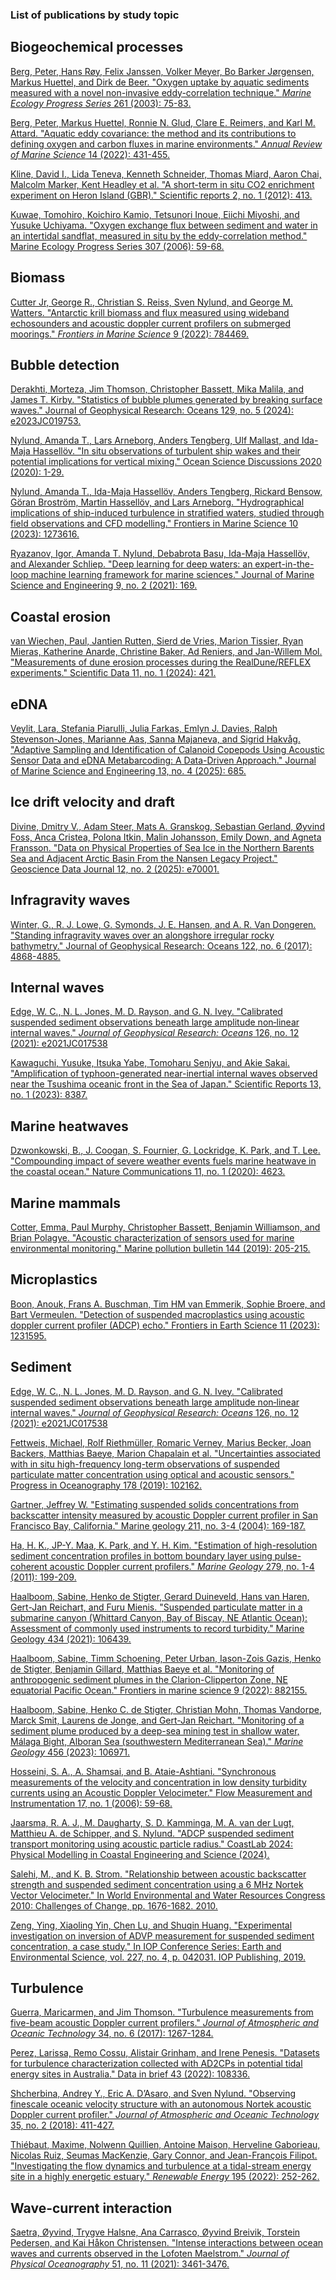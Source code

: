 ### List of publications by study topic

## Biogeochemical processes
[Berg, Peter, Hans Røy, Felix Janssen, Volker Meyer, Bo Barker Jørgensen, Markus Huettel, and Dirk de Beer. "Oxygen uptake by aquatic sediments measured with a novel non-invasive eddy-correlation technique." _Marine Ecology Progress Series_ 261 (2003): 75-83.](https://www.int-res.com/abstracts/meps/v261/p75-83/)

[Berg, Peter, Markus Huettel, Ronnie N. Glud, Clare E. Reimers, and Karl M. Attard. "Aquatic eddy covariance: the method and its contributions to defining oxygen and carbon fluxes in marine environments." _Annual Review of Marine Science_ 14 (2022): 431-455.](https://www.annualreviews.org/doi/abs/10.1146/annurev-marine-042121-012329)

[Kline, David I., Lida Teneva, Kenneth Schneider, Thomas Miard, Aaron Chai, Malcolm Marker, Kent Headley et al. "A short-term in situ CO2 enrichment experiment on Heron Island (GBR)." Scientific reports 2, no. 1 (2012): 413.](https://www.nature.com/articles/srep00413)

[Kuwae, Tomohiro, Koichiro Kamio, Tetsunori Inoue, Eiichi Miyoshi, and Yusuke Uchiyama. "Oxygen exchange flux between sediment and water in an intertidal sandflat, measured in situ by the eddy-correlation method." Marine Ecology Progress Series 307 (2006): 59-68.](https://www.int-res.com/abstracts/meps/v307/p59-68)

## Biomass
[Cutter Jr, George R., Christian S. Reiss, Sven Nylund, and George M. Watters. "Antarctic krill biomass and flux measured using wideband echosounders and acoustic doppler current profilers on submerged moorings." _Frontiers in Marine Science_ 9 (2022): 784469.](https://www.frontiersin.org/articles/10.3389/fmars.2022.784469/full)

## Bubble detection
[Derakhti, Morteza, Jim Thomson, Christopher Bassett, Mika Malila, and James T. Kirby. "Statistics of bubble plumes generated by breaking surface waves." Journal of Geophysical Research: Oceans 129, no. 5 (2024): e2023JC019753.](https://agupubs.onlinelibrary.wiley.com/doi/epdf/10.1029/2023JC019753)

[Nylund, Amanda T., Lars Arneborg, Anders Tengberg, Ulf Mallast, and Ida-Maja Hassellöv. "In situ observations of turbulent ship wakes and their potential implications for vertical mixing." Ocean Science Discussions 2020 (2020): 1-29.](https://os.copernicus.org/articles/17/1285/2021/os-17-1285-2021-discussion.html)

[Nylund, Amanda T., Ida-Maja Hassellöv, Anders Tengberg, Rickard Bensow, Göran Broström, Martin Hassellöv, and Lars Arneborg. "Hydrographical implications of ship-induced turbulence in stratified waters, studied through field observations and CFD modelling." Frontiers in Marine Science 10 (2023): 1273616.](https://www.frontiersin.org/journals/marine-science/articles/10.3389/fmars.2023.1273616/full#B42)

[Ryazanov, Igor, Amanda T. Nylund, Debabrota Basu, Ida-Maja Hassellöv, and Alexander Schliep. "Deep learning for deep waters: an expert-in-the-loop machine learning framework for marine sciences." Journal of Marine Science and Engineering 9, no. 2 (2021): 169.](https://www.mdpi.com/2077-1312/9/2/169#B26-jmse-09-00169)

## Coastal erosion
[van Wiechen, Paul, Jantien Rutten, Sierd de Vries, Marion Tissier, Ryan Mieras, Katherine Anarde, Christine Baker, Ad Reniers, and Jan-Willem Mol. "Measurements of dune erosion processes during the RealDune/REFLEX experiments." Scientific Data 11, no. 1 (2024): 421.](https://www.nature.com/articles/s41597-024-03156-9)

## eDNA
[Veylit, Lara, Stefania Piarulli, Julia Farkas, Emlyn J. Davies, Ralph Stevenson-Jones, Marianne Aas, Sanna Majaneva, and Sigrid Hakvåg. "Adaptive Sampling and Identification of Calanoid Copepods Using Acoustic Sensor Data and eDNA Metabarcoding: A Data-Driven Approach." Journal of Marine Science and Engineering 13, no. 4 (2025): 685.](https://www.mdpi.com/2077-1312/13/4/685)

## Ice drift velocity and draft
[Divine, Dmitry V., Adam Steer, Mats A. Granskog, Sebastian Gerland, Øyvind Foss, Anca Cristea, Polona Itkin, Malin Johansson, Emily Down, and Agneta Fransson. "Data on Physical Properties of Sea Ice in the Northern Barents Sea and Adjacent Arctic Basin From the Nansen Legacy Project." Geoscience Data Journal 12, no. 2 (2025): e70001.](https://rmets.onlinelibrary.wiley.com/doi/full/10.1002/gdj3.70001)

## Infragravity waves
[Winter, G., R. J. Lowe, G. Symonds, J. E. Hansen, and A. R. Van Dongeren. "Standing infragravity waves over an alongshore irregular rocky bathymetry." Journal of Geophysical Research: Oceans 122, no. 6 (2017): 4868-4885.](https://agupubs.onlinelibrary.wiley.com/doi/full/10.1002/2016JC012242)

## Internal waves
[Edge, W. C., N. L. Jones, M. D. Rayson, and G. N. Ivey. "Calibrated suspended sediment observations beneath large amplitude non‐linear internal waves." _Journal of Geophysical Research: Oceans_ 126, no. 12 (2021): e2021JC017538](https://agupubs.onlinelibrary.wiley.com/doi/full/10.1029/2021JC017538)

[Kawaguchi, Yusuke, Itsuka Yabe, Tomoharu Senjyu, and Akie Sakai. "Amplification of typhoon-generated near-inertial internal waves observed near the Tsushima oceanic front in the Sea of Japan." Scientific Reports 13, no. 1 (2023): 8387.](https://www.nature.com/articles/s41598-023-33813-9)

## Marine heatwaves
[Dzwonkowski, B., J. Coogan, S. Fournier, G. Lockridge, K. Park, and T. Lee. "Compounding impact of severe weather events fuels marine heatwave in the coastal ocean." Nature Communications 11, no. 1 (2020): 4623.](https://www.nature.com/articles/s41467-020-18339-2)

## Marine mammals
[Cotter, Emma, Paul Murphy, Christopher Bassett, Benjamin Williamson, and Brian Polagye. "Acoustic characterization of sensors used for marine environmental monitoring." Marine pollution bulletin 144 (2019): 205-215.](https://www.sciencedirect.com/science/article/pii/S0025326X19303583?casa_token=_7WToTN2Pg4AAAAA:1j3Ioc3TFncmtu8WcPgshqsEH4qhr0TuH1BydZ3Q6660fXjPFcZOSSVmk_v2AWc105cEgAbwxuMS)

## Microplastics
[Boon, Anouk, Frans A. Buschman, Tim HM van Emmerik, Sophie Broere, and Bart Vermeulen. "Detection of suspended macroplastics using acoustic doppler current profiler (ADCP) echo." Frontiers in Earth Science 11 (2023): 1231595.](https://www.frontiersin.org/journals/earth-science/articles/10.3389/feart.2023.1231595/full)

## Sediment
[Edge, W. C., N. L. Jones, M. D. Rayson, and G. N. Ivey. "Calibrated suspended sediment observations beneath large amplitude non‐linear internal waves." _Journal of Geophysical Research: Oceans_ 126, no. 12 (2021): e2021JC017538](https://agupubs.onlinelibrary.wiley.com/doi/full/10.1029/2021JC017538)

[Fettweis, Michael, Rolf Riethmüller, Romaric Verney, Marius Becker, Joan Backers, Matthias Baeye, Marion Chapalain et al. "Uncertainties associated with in situ high-frequency long-term observations of suspended particulate matter concentration using optical and acoustic sensors." Progress in Oceanography 178 (2019): 102162.](https://www.sciencedirect.com/science/article/pii/S0079661118302003)

[Gartner, Jeffrey W. "Estimating suspended solids concentrations from backscatter intensity measured by acoustic Doppler current profiler in San Francisco Bay, California." Marine geology 211, no. 3-4 (2004): 169-187.](https://www.sciencedirect.com/science/article/pii/S0025322704001872?casa_token=AbZYbs7eFvQAAAAA:VHQDvE9-3yDKSUdYhQN2Jc6vQRfmAUOxuDXVDd-QHowkS9htXfS5do3p4kcRmxAekKHj6oUB8YAc)

[Ha, H. K., JP-Y. Maa, K. Park, and Y. H. Kim. "Estimation of high-resolution sediment concentration profiles in bottom boundary layer using pulse-coherent acoustic Doppler current profilers." _Marine Geology_ 279, no. 1-4 (2011): 199-209.](https://www.sciencedirect.com/science/article/pii/S0025322710002987?casa_token=IVGpqYlVUbcAAAAA:VR3xXraEhIVmTRgpFdH3lrHMtIxWhaAsPh_yeXYbDvh372I4zGo1cfy5I8vVPFWYDL7C7DHCdgKp)

[Haalboom, Sabine, Henko de Stigter, Gerard Duineveld, Hans van Haren, Gert-Jan Reichart, and Furu Mienis. "Suspended particulate matter in a submarine canyon (Whittard Canyon, Bay of Biscay, NE Atlantic Ocean): Assessment of commonly used instruments to record turbidity." Marine Geology 434 (2021): 106439.](https://www.sciencedirect.com/science/article/pii/S0025322721000219)

[Haalboom, Sabine, Timm Schoening, Peter Urban, Iason-Zois Gazis, Henko de Stigter, Benjamin Gillard, Matthias Baeye et al. "Monitoring of anthropogenic sediment plumes in the Clarion-Clipperton Zone, NE equatorial Pacific Ocean." Frontiers in marine science 9 (2022): 882155.](https://www.frontiersin.org/journals/marine-science/articles/10.3389/fmars.2022.882155/full)

[Haalboom, Sabine, Henko C. de Stigter, Christian Mohn, Thomas Vandorpe, Marck Smit, Laurens de Jonge, and Gert-Jan Reichart. "Monitoring of a sediment plume produced by a deep-sea mining test in shallow water, Málaga Bight, Alboran Sea (southwestern Mediterranean Sea)." _Marine Geology_ 456 (2023): 106971.](https://www.sciencedirect.com/science/article/pii/S0025322722002420)

[Hosseini, S. A., A. Shamsai, and B. Ataie-Ashtiani. "Synchronous measurements of the velocity and concentration in low density turbidity currents using an Acoustic Doppler Velocimeter." Flow Measurement and Instrumentation 17, no. 1 (2006): 59-68.](https://www.sciencedirect.com/science/article/pii/S0955598605000580)

[Jaarsma, R. A. J., M. Daugharty, S. D. Kamminga, M. A. van der Lugt, Matthieu A. de Schipper, and S. Nylund. "ADCP suspended sediment transport monitoring using acoustic particle radius." CoastLab 2024: Physical Modelling in Coastal Engineering and Science (2024).](https://proceedings.open.tudelft.nl/coastlab24/article/view/705)

[Salehi, M., and K. B. Strom. "Relationship between acoustic backscatter strength and suspended sediment concentration using a 6 MHz Nortek Vector Velocimeter." In World Environmental and Water Resources Congress 2010: Challenges of Change, pp. 1676-1682. 2010.](https://ascelibrary.org/doi/abs/10.1061/41114(371)176)

[Zeng, Ying, Xiaoling Yin, Chen Lu, and Shuqin Huang. "Experimental investigation on inversion of ADVP measurement for suspended sediment concentration, a case study." In IOP Conference Series: Earth and Environmental Science, vol. 227, no. 4, p. 042031. IOP Publishing, 2019.](https://iopscience.iop.org/article/10.1088/1755-1315/227/4/042031/meta)

## Turbulence
[Guerra, Maricarmen, and Jim Thomson. "Turbulence measurements from five-beam acoustic Doppler current profilers." _Journal of Atmospheric and Oceanic Technology_ 34, no. 6 (2017): 1267-1284.](https://journals.ametsoc.org/view/journals/atot/34/6/jtech-d-16-0148.1.xml?tab_body=fulltext-display)

[Perez, Larissa, Remo Cossu, Alistair Grinham, and Irene Penesis. "Datasets for turbulence characterization collected with AD2CPs in potential tidal energy sites in Australia." Data in brief 43 (2022): 108336.](https://www.sciencedirect.com/science/article/pii/S2352340922005388)

[Shcherbina, Andrey Y., Eric A. D’Asaro, and Sven Nylund. "Observing finescale oceanic velocity structure with an autonomous Nortek acoustic Doppler current profiler." _Journal of Atmospheric and Oceanic Technology_ 35, no. 2 (2018): 411-427.](https://journals.ametsoc.org/view/journals/atot/35/2/jtech-d-17-0108.1.xml)

[Thiébaut, Maxime, Nolwenn Quillien, Antoine Maison, Herveline Gaborieau, Nicolas Ruiz, Seumas MacKenzie, Gary Connor, and Jean-François Filipot. "Investigating the flow dynamics and turbulence at a tidal-stream energy site in a highly energetic estuary." _Renewable Energy_ 195 (2022): 252-262.](https://www.sciencedirect.com/science/article/pii/S0960148122008515?casa_token=dKJP6ebCzNAAAAAA:pE9ZWM8iqmZWh-k3tDUr6Ow3hLbGlq39ALhpmDAJcS8J2zxs974saaGxvgEts2uzfJc5pHg3Cegv)

## Wave-current interaction
[Saetra, Øyvind, Trygve Halsne, Ana Carrasco, Øyvind Breivik, Torstein Pedersen, and Kai Håkon Christensen. "Intense interactions between ocean waves and currents observed in the Lofoten Maelstrom." _Journal of Physical Oceanography_ 51, no. 11 (2021): 3461-3476.](https://journals.ametsoc.org/view/journals/phoc/51/11/JPO-D-20-0290.1.xml)

